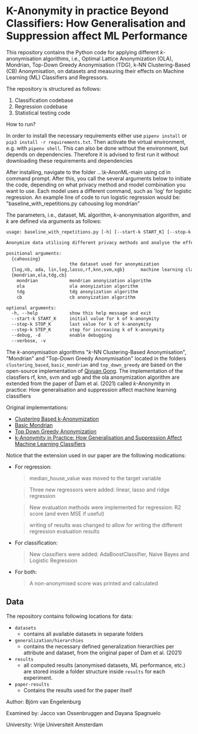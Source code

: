 # K-Anonymity in practice Beyond Classifiers: How Generalisation and Suppression affect ML Performance

This repository contains the Python code for applying different _k_-anonymisation algorithms, i.e., Optimal Lattice Anonymization (OLA), Mondrian, Top-Down Greedy Anonymisation (TDG), k-NN Clustering-Based (CB) Anonymisation,  on datasets and measuring their effects on Machine Learning (ML) Classifiers and Regressors.

The repository is structured as follows:
1. Classification codebase
2. Regression codebase
3. Statistical testing code




How to run?

In order to install the necessary requirements either use `pipenv install` or `pip3 install -r requirements.txt`.
Then activate the virtual environment, e.g. with `pipenv shell`. This can also be done without the environment, but depends on dependencies. Therefore it is advised to first run it without downloading these requirements and dependencies

After installing, navigate to the folder ...\k-AnonML-main using cd in command prompt. After this, you call the several arguments below to initiate the code, depending on what privacy method and model combination you want to use. Each model uses a different command, such as 'log' for logistic regression. An example line of code to run logistic regression would be: "baseline_with_repetitions.py cahousing log mondrian"

The parameters, i.e., dataset, ML algorithm, _k_-anonymisation algorithm, and _k_ are defined via arguments as follows:

```txt
usage: baseline_with_repetitions.py [-h] [--start-k START_K] [--stop-k STOP_K] [--step-k STEP_K] [--debug] [--verbose] [{cmc,mgm,adult,cahousing}] [{log,nb, ada, lin,log,lasso,rf,knn,svm,xgb} ] {mondrian,ola,tdg,cb} ...

Anonymize data utilising different privacy methods and analyse the effects of the anonymization on the classification and regression performance

positional arguments:
  {cahousing}
                        the dataset used for anonymization
  {log,nb, ada, lin,log,lasso,rf,knn,svm,xgb}      machine learning classifier
  {mondrian,ola,tdg,cb}
    mondrian            mondrian anonyization algorithm
    ola                 ola anonyization algorithm
    tdg                 tdg anonyization algorithm
    cb                  cb anonyization algorithm

optional arguments:
  -h, --help            show this help message and exit
  --start-k START_K     initial value for k of k-anonymity
  --stop-k STOP_K       last value for k of k-anonymity
  --step-k STEP_K       step for increasing k of k-anonymity
  --debug, -d           enable debugging
  --verbose, -v
```


The _k_-anonymisation algorithms "_k_-NN Clustering-Based Anonymisation", "Mondrian" and "Top-Down Greedy Anonymisation" located in the folders `clustering_based`, `basic_mondrian` and `top_down_greedy` are based on the open-source implementation of [Qiyuan Gong](mailto:qiyuangong@gmail.com). The implementation of the classfiers rf, knn, svm and xgb and the ola anonymization algorithm are extended from the paper of Dam et al. (2021) called _k_-Anonymity in practice: How generalisation and suppression affect machine learning classifiers

Original implementations:

- [Clustering Based k-Anonymization](https://github.com/qiyuangong/Clustering_based_K_Anon)
- [Basic Mondrian](https://github.com/qiyuangong/Basic_Mondrian)
- [Top Down Greedy Anonymization](https://github.com/qiyuangong/Top_Down_Greedy_Anonymization)
- [k-Anonymity in Practice: How Generalisation and Suppression Affect Machine Learning Classifiers](https://github.com/fhstp/k-AnonML)

Notice that the extension used in our paper are the following modications:
- For regression:

  > median_house_value was moved to the target variable
  
  > Three new regressors were added: linear, lasso and ridge regression
  
  > New evaluation methods were implemented for regression: R2 score (and even MSE if useful)
  
  > writing of results was changed to allow for writing the different regression evaluation results
  
- For classification:

  > New classifiers were added: AdaBoostClassifier, Naive Bayes and Logistic Regression
  
- For both:

  > A non-anonymised score was printed and calculated



## Data
The repository contains following locations for data:

- `datasets`
  - contains all available datasets in separate folders
- `generalization/hierarchies`
  - contains the necessary defined generalization hierarchies per attribute and dataset, from the original paper of Dam et al. (2021)
- `results`
  - all computed results (anonymised datasets, ML performance, etc.) are stored inside a folder structure inside `results` for each experiment. 
- `paper-results`
  - Contains the results used for the paper itself




Author: Björn van Engelenburg 

Examined by: Jacco van Ossenbruggen and Dayana Spagnuelo

University: Vrije Universiteit Amsterdam
